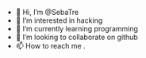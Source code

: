- 👋 Hi, I’m @SebaTre 
- 👀 I’m interested in hacking
- 🌱 I’m currently learning programming 
- 💞️ I’m looking to collaborate on github
- 📫 How to reach me .

<!---
SebaTre/SebaTre is a ✨ special ✨ repository because its `README.md` (this file) appears on your GitHub profile.
You can click the Preview link to take a look at your changes.
--->
